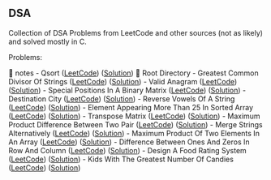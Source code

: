 ## DSA

Collection of DSA Problems from LeetCode and other sources (not as likely) and solved mostly in C.

Problems:

📁 notes
    - Qsort ([LeetCode](https://leetcode.com/problems/qsort)) ([Solution](notes/qsort.c))
📁 Root Directory
    - Greatest Common Divisor Of Strings ([LeetCode](https://leetcode.com/problems/greatest-common-divisor-of-strings)) ([Solution](greatest-common-divisor-of-strings.c))
    - Valid Anagram ([LeetCode](https://leetcode.com/problems/valid-anagram)) ([Solution](valid-anagram.c))
    - Special Positions In A Binary Matrix ([LeetCode](https://leetcode.com/problems/special-positions-in-a-binary-matrix)) ([Solution](special-positions-in-a-binary-matrix.c))
    - Destination City ([LeetCode](https://leetcode.com/problems/destination-city)) ([Solution](destination-city.c))
    - Reverse Vowels Of A String ([LeetCode](https://leetcode.com/problems/reverse-vowels-of-a-string)) ([Solution](reverse-vowels-of-a-string.c))
    - Element Appearing More Than 25 In Sorted Array ([LeetCode](https://leetcode.com/problems/element-appearing-more-than-25-in-sorted-array)) ([Solution](element-appearing-more-than-25-in-sorted-array.c))
    - Transpose Matrix ([LeetCode](https://leetcode.com/problems/transpose-matrix)) ([Solution](transpose-matrix.c))
    - Maximum Product Difference Between Two Pair ([LeetCode](https://leetcode.com/problems/maximum-product-difference-between-two-pair)) ([Solution](maximum-product-difference-between-two-pair.c))
    - Merge Strings Alternatively ([LeetCode](https://leetcode.com/problems/merge-strings-alternatively)) ([Solution](merge-strings-alternatively.c))
    - Maximum Product Of Two Elements In An Array ([LeetCode](https://leetcode.com/problems/maximum-product-of-two-elements-in-an-array)) ([Solution](maximum-product-of-two-elements-in-an-array.c))
    - Difference Between Ones And Zeros In Row And Column ([LeetCode](https://leetcode.com/problems/difference-between-ones-and-zeros-in-row-and-column)) ([Solution](difference-between-ones-and-zeros-in-row-and-column.c))
    - Design A Food Rating System ([LeetCode](https://leetcode.com/problems/design-a-food-rating-system)) ([Solution](design-a-food-rating-system.cpp))
    - Kids With The Greatest Number Of Candies ([LeetCode](https://leetcode.com/problems/kids-with-the-greatest-number-of-candies)) ([Solution](kids-with-the-greatest-number-of-candies.c))
